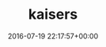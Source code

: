 ---
title:		"kaisers"
type:		"upload"
description:		"TBC"
date:		"2016-07-19 22:17:57+00:00"
album:		"experimental"
filename:		"kaisers.md"
series:		""
cl_public_id:		"experimental/kaisers"
cl_version:		1497004538
format:		"tiff"
bytes:		1913652
width:		961
height:		1440
exposure_mode:		"Auto"
program:		"Aperture-priority AE"
aperture:		"1.4"
focal_length:		"50.0 mm"
iso:		"640"
shutter_speed:		"1/200"
metering:		"Spot"
flash:		"Off, Did not fire"
white_balance:		"Custom"
colour_temp:		"2800"
has_crop:		"false"
orientation:		"Horizontal (normal)"
camera_model:		"NIKON D800"
lens_info:		"0mm f/0"
artist:		"No artist info"
x_resolution:		"300"
y_resolution:		"300"
---
